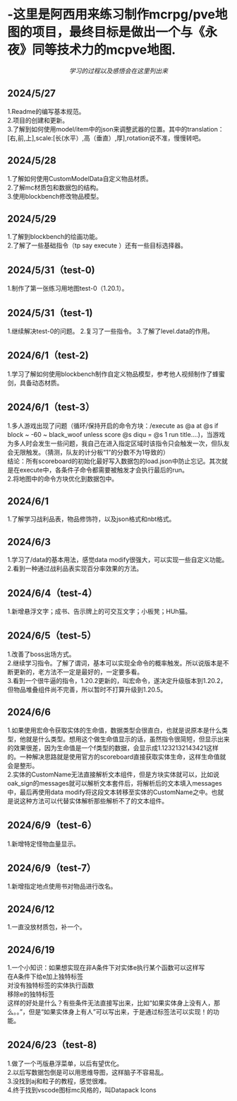 # -这里是阿西用来练习制作mcrpg/pve地图的项目，最终目标是做出一个与《永夜》同等技术力的mcpve地图.
_<p align="center">学习的过程以及感悟会在这里列出来</p>_  

## __2024/5/27__  
1.Readme的编写基本规范。  
2.项目的创建和更新。  
3.了解到如何使用model/item中的json来调整武器的位置。其中的translation：[右,前,上],scale:[长(水平）,高（垂直）,厚],rotation说不准，慢慢转吧。

## __2024/5/28__ 
1.了解如何使用CustomModelData自定义物品材质。  
2.了解mc材质包和数据包的结构。  
3.使用blockbench修改物品模型。

## __2024/5/29__ 
1.了解到blockbench的绘画功能。  
2.了解了一些基础指令（tp say execute ）还有一些目标选择器。

## __2024/5/31__（test-0)
1.制作了第一张练习用地图test-0（1.20.1）。

## __2024/5/31__（test-1)
1.继续解决test-0的问题。
2.复习了一些指令。
3.了解了level.data的作用。

## __2024/6/1__（test-2)
1.学习了解如何使用blockbench制作自定义物品模型，参考他人视频制作了蜂蜜剑，具备动态材质。  

## __2024/6/1__（test-3）
1.多人游戏出现了问题（循环/保持开启的命令方块：/execute as @a at @s if block ~ -60 ~ black_woof unless score @s diqu = @s 1 run title....)，当游戏为多人时会发生一些问题，我自己在进入指定区域时该指令只会触发一次，但队友会无限触发。（猜测，队友的计分板“1”的分数不为1导致的）  
结论：所有scoreboard的初始化最好写入数据包的load.json中防止忘记。其次就是在execute中，各条件子命令都需要被触发才会执行最后的run。  
2.将地图中的命令方块优化到数据包中。

## __2024/6/1__
1.了解学习战利品表，物品修饰符，以及json格式和nbt格式。

## __2024/6/3__
1.学习了/data的基本用法，感觉data modify很强大，可以实现一些自定义功能。
2.看到一种通过战利品表实现百分率效果的方法。

## __2024/6/4__（test-4）
1.新增悬浮文字；成书、告示牌上的可交互文字；小板凳；HUh猫。

## __2024/6/5__（test-5）
1.改善了boss出场方式。  
2.继续学习指令。了解了谓词，基本可以实现全命令的概率触发。所以说版本是不断更新的，老方法不一定是最好的，一定要多看。  
3.看到一个很牛逼的指令，1.20.2更新的，叫宏命令，遂决定升级版本到1.20.2，但物品堆叠组件尚不完善，所以暂时不打算升级到1.20.5。

## __2024/6/6__
1.如果使用宏命令获取实体的生命值，数据类型会很直白，也就是说原本是什么类型，他就是什么类型。想用这个做生命值显示的话，虽然指令很简短，但显示出来的效果很差，因为生命值是一个f类型的数据，会显示成1.1232132143421这样的。一种解决思路就是使用官方的scoreboard直接获取实体生命，这样生命值就会是整形。  
2.实体的CustomName无法直接解析文本组件，但是方块实体就可以，比如说oak_sign的messages就可以解析文本套件后，将解析后的文本填入messages中，最后再使用data modify将这段文本转移至实体的CustomName之中。也就是说这种方法可以代替实体解析那些解析不了的文本组件。

## __2024/6/9__（test-6）
1.新增特定怪物血量显示。

## __2024/6/9__（test-7）
1.新增指定地点使用书对物品进行改名。

## __2024/6/12__
1.一直没放材质包，补一个。

## __2024/6/19__
1.一个小知识：如果想实现在非A条件下对实体e执行某个函数可以这样写  
  在A条件下给e加上独特标签  
  对没有独特标签的实体执行函数  
  移除e的独特标签  
  这样的好处是什么？有些条件无法直接写出来，比如“如果实体身上没有人，那么。。”，但是“如果实体身上有人”可以写出来，于是通过标签法可以实现！的功能。  
  
## __2024/6/23__（test-8)
1.做了一个丐版悬浮菜单，以后有望优化。  
2.以后写数据包倒是可以用思维导图，这样脑子不容易乱。  
3.没找到aj和粒子的教程，感觉很难。  
4.终于找到vscode图标mc风格的，叫Datapack Icons


  

  



